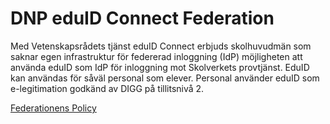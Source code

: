 # DNP eduID Connect Federation

Med Vetenskapsrådets tjänst eduID Connect erbjuds skolhuvudmän som saknar egen infrastruktur för federerad inloggning (IdP) möjligheten att använda eduID som IdP för inloggning mot Skolverkets provtjänst. EduID kan användas för såväl personal som elever. Personal använder eduID som e-legitimation godkänd av DIGG på tillitsnivå 2.

[Federationens Policy](policy-dnp-eduid-connect-federation.md)
